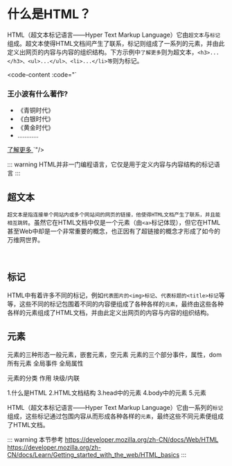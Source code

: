 # 什么是HTML？

HTML（超文本标记语言——Hyper Text Markup Language）它由`超文本`与`标记`组成。超文本使得HTML文档间产生了联系，标记则组成了一系列的元素，并由此定义出网页的内容与内容的组织结构。下方示例中`了解更多`则为超文本，`<h3>...</h3>、<ul>...</ul>、<li>...</li>等`则为标记。

<code-content :code="`<h3>王小波有什么著作?</h3>

<ul>
  <li>《青铜时代》</li>
  <li>《白银时代》</li>
  <li>《黄金时代》</li>
  <li> ............</li>
</ul>
<a target='_blank' href='https://baike.baidu.com/item/%E7%8E%8B%E5%B0%8F%E6%B3%A2/6673?fr=kg_general'>
  了解更多
</a>`"/>

::: warning
HTML并非一门编程语言，它仅是用于定义内容与内容结构的标记语言
:::



## 超文本

`超文本是指连接单个网站内或多个网站间的网页的链接，他使得HTML文档产生了联系，并且能相互跳转`。虽然它在HTML文档中仅是一个元素（由`<a>`标记体现），但它在HTML甚至Web中却是一个非常重要的概念，也正因有了超链接的概念才形成了如今的万维网世界。

<code-content :code="`<br>
<a target='_blank' href='https://www.baidu.com'>
  百度一下
</a>
`"/>

<br>

## 标记
HTML中有着许多不同的标记，例如`代表图片的<img>标记`、`代表标题的<title>标记`等等，这些不同的标记包围着不同的内容便组成了各种各样的`元素`，最终由这些各种各样的元素组成了HTML文档，并由此定义出网页的内容与内容的组织结构。




## 元素
元素的三种形态一般元素，嵌套元素，空元素
元素的三个部分事件，属性，dom
所有元素
全局事件
全局属性

元素的分类
作用
块级/内联



1.什么是HTML
2.HTML文档结构
3.head中的元素
4.body中的元素
5.元素



HTML（超文本标记语言——Hyper Text Markup Language）它由一系列的`标记`组成，这些标记通过包围内容从而形成各种各样的`元素`，最终这些不同元素便组成了HTML文档。



::: warning 本节参考
https://developer.mozilla.org/zh-CN/docs/Web/HTML
https://developer.mozilla.org/zh-CN/docs/Learn/Getting_started_with_the_web/HTML_basics
:::